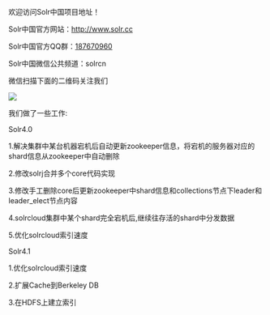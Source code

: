 欢迎访问Solr中国项目地址！

Solr中国官方网站：http://www.solr.cc

Solr中国官方QQ群：[187670960](http://wp.qq.com/wpa/qunwpa?idkey=ef0fbce14b32d502930c2a58527609390767139815d3382cc2b1279820589e58)

Solr中国微信公共频道：solrcn


微信扫描下面的二维码关注我们


[![](http://www.solr.cc/weixin/weixin.jpg)](http://www.solr.cc/blog/)


我们做了一些工作:



Solr4.0

1.解决集群中某台机器宕机后自动更新zookeeper信息，将宕机的服务器对应的shard信息从zookeeper中自动删除

2.修改solrj合并多个core代码实现

3.修改手工删除core后更新zookeeper中shard信息和collections节点下leader和leader\_elect节点内容

4.solrcloud集群中某个shard完全宕机后,继续往存活的shard中分发数据

5.优化solrcloud索引速度

Solr4.1

1.优化solrcloud索引速度

2.扩展Cache到Berkeley DB

3.在HDFS上建立索引